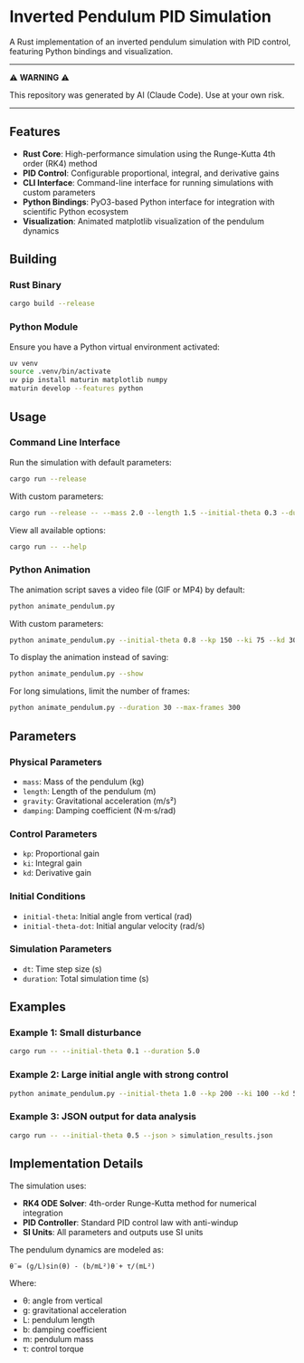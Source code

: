 # Inverted Pendulum PID Simulation

A Rust implementation of an inverted pendulum simulation with PID control, featuring Python bindings and visualization.

---

⚠️ **WARNING** ⚠️

This repository was generated by AI (Claude Code). Use at your own risk.

---

## Features

- **Rust Core**: High-performance simulation using the Runge-Kutta 4th order (RK4) method
- **PID Control**: Configurable proportional, integral, and derivative gains
- **CLI Interface**: Command-line interface for running simulations with custom parameters
- **Python Bindings**: PyO3-based Python interface for integration with scientific Python ecosystem
- **Visualization**: Animated matplotlib visualization of the pendulum dynamics

## Building

### Rust Binary

```bash
cargo build --release
```

### Python Module

Ensure you have a Python virtual environment activated:

```bash
uv venv
source .venv/bin/activate
uv pip install maturin matplotlib numpy
maturin develop --features python
```

## Usage

### Command Line Interface

Run the simulation with default parameters:

```bash
cargo run --release
```

With custom parameters:

```bash
cargo run --release -- --mass 2.0 --length 1.5 --initial-theta 0.3 --duration 5.0 --json
```

View all available options:

```bash
cargo run -- --help
```

### Python Animation

The animation script saves a video file (GIF or MP4) by default:

```bash
python animate_pendulum.py
```

With custom parameters:

```bash
python animate_pendulum.py --initial-theta 0.8 --kp 150 --ki 75 --kd 30 --output my_simulation.gif
```

To display the animation instead of saving:

```bash
python animate_pendulum.py --show
```

For long simulations, limit the number of frames:

```bash
python animate_pendulum.py --duration 30 --max-frames 300
```

## Parameters

### Physical Parameters
- `mass`: Mass of the pendulum (kg)
- `length`: Length of the pendulum (m)
- `gravity`: Gravitational acceleration (m/s²)
- `damping`: Damping coefficient (N·m·s/rad)

### Control Parameters
- `kp`: Proportional gain
- `ki`: Integral gain
- `kd`: Derivative gain

### Initial Conditions
- `initial-theta`: Initial angle from vertical (rad)
- `initial-theta-dot`: Initial angular velocity (rad/s)

### Simulation Parameters
- `dt`: Time step size (s)
- `duration`: Total simulation time (s)

## Examples

### Example 1: Small disturbance
```bash
cargo run -- --initial-theta 0.1 --duration 5.0
```

### Example 2: Large initial angle with strong control
```bash
python animate_pendulum.py --initial-theta 1.0 --kp 200 --ki 100 --kd 50 --output strong_control.gif
```

### Example 3: JSON output for data analysis
```bash
cargo run -- --initial-theta 0.5 --json > simulation_results.json
```

## Implementation Details

The simulation uses:
- **RK4 ODE Solver**: 4th-order Runge-Kutta method for numerical integration
- **PID Controller**: Standard PID control law with anti-windup
- **SI Units**: All parameters and outputs use SI units

The pendulum dynamics are modeled as:
```
θ̈ = (g/L)sin(θ) - (b/mL²)θ̇ + τ/(mL²)
```

Where:
- θ: angle from vertical
- g: gravitational acceleration
- L: pendulum length
- b: damping coefficient
- m: pendulum mass
- τ: control torque